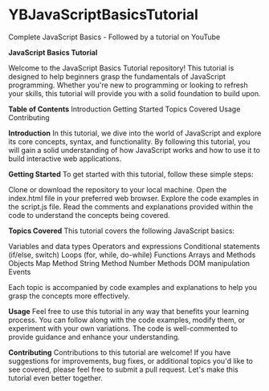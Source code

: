 # YBJavaScriptBasicsTutorial
Complete JavaScript Basics - Followed by a tutorial on YouTube


**JavaScript Basics Tutorial**

Welcome to the JavaScript Basics Tutorial repository! This tutorial is designed to help beginners grasp the fundamentals of JavaScript programming. Whether you're new to programming or looking to refresh your skills, this tutorial will provide you with a solid foundation to build upon.

**Table of Contents**
Introduction
Getting Started
Topics Covered
Usage
Contributing

**Introduction**
In this tutorial, we dive into the world of JavaScript and explore its core concepts, syntax, and functionality. By following this tutorial, you will gain a solid understanding of how JavaScript works and how to use it to build interactive web applications.

**Getting Started**
To get started with this tutorial, follow these simple steps:

Clone or download the repository to your local machine.
Open the index.html file in your preferred web browser.
Explore the code examples in the script.js file.
Read the comments and explanations provided within the code to understand the concepts being covered.


**Topics Covered**
This tutorial covers the following JavaScript basics:

Variables and data types
Operators and expressions
Conditional statements (if/else, switch)
Loops (for, while, do-while)
Functions
Arrays and Methods
Objects
Map Method
String Method
Number Methods
DOM manipulation
Events

Each topic is accompanied by code examples and explanations to help you grasp the concepts more effectively.


**Usage**
Feel free to use this tutorial in any way that benefits your learning process. You can follow along with the code examples, modify them, or experiment with your own variations. The code is well-commented to provide guidance and enhance your understanding.

**Contributing**
Contributions to this tutorial are welcome! If you have suggestions for improvements, bug fixes, or additional topics you'd like to see covered, please feel free to submit a pull request. Let's make this tutorial even better together.
